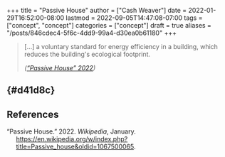 +++
title = "Passive House"
author = ["Cash Weaver"]
date = 2022-01-29T16:52:00-08:00
lastmod = 2022-09-05T14:47:08-07:00
tags = ["concept", "concept"]
categories = ["concept"]
draft = true
aliases = "/posts/846cdec4-5f6c-4dd9-99a4-d30ea0b61180"
+++

> [...] a voluntary standard for energy efficiency in a building, which reduces the building's ecological footprint.
>
> _(<a href="#citeproc_bib_item_1">“Passive House” 2022</a>)_


##  {#d41d8c}

## References

<style>.csl-entry{text-indent: -1.5em; margin-left: 1.5em;}</style><div class="csl-bib-body">
  <div class="csl-entry"><a id="citeproc_bib_item_1"></a>“Passive House.” 2022. <i>Wikipedia</i>, January. <a href="https://en.wikipedia.org/w/index.php?title=Passive_house&oldid=1067500065">https://en.wikipedia.org/w/index.php?title=Passive_house&#38;oldid=1067500065</a>.</div>
</div>
